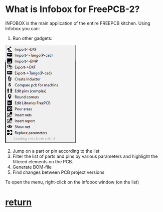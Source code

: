 # What is Infobox for FreePCB-2?

INFOBOX is the main application of the entire FREEPCB kitchen.
Using Infobox you can: 

1) Run other gadgets:

![](pictures/ib_apps.png)

2) Jump on a part or pin according to the list
3) Filter the list of parts and pins by various parameters and highlight the filtered elements on the PCB.
4) Generate BOM-file
5) Find changes between PCB project versions

To open the menu, right-click on the infobox window (on the list)

# [return](How_to.md)
